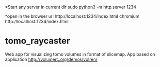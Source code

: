 *Start any server in current dir
sudo python3 -m http.server 1234

*open in the browser url http://localhost:1234/index.html
chromium http://localhost:1234/index.html

# tomo_raycaster
Web app for visualizing tomo volumes in format of slicemap. App based on application http://volumerc.org/demos/volren/
